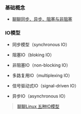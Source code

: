 ### 基础概念
- [聊聊同步、异步、阻塞与非阻塞](https://www.jianshu.com/p/aed6067eeac9)

### IO模型

- 同步模型（synchronous IO）

- 阻塞IO（bloking IO）

- 非阻塞IO（non-blocking IO）

- 多路复用IO（multiplexing IO）

- 信号驱动式IO（signal-driven IO）

- 异步IO（asynchronous IO）

> [聊聊Linux 五种IO模型](https://www.jianshu.com/p/aed6067eeac9)